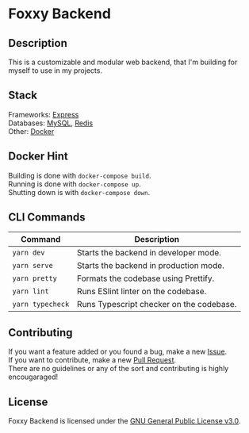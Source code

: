 # Foxxy Backend

## Description
This is a customizable and modular web backend, that I'm building for myself to use in my projects.

## Stack
Frameworks: <a href="https://expressjs.com/">Express</a>  
Databases: <a href="https://www.mysql.com/">MySQL</a>, <a href="https://redis.io/">Redis</a>  
Other: <a href="https://www.docker.com/">Docker<a>  

## Docker Hint
Building is done with <code>docker-compose build</code>.  
Running is done with <code>docker-compose up</code>.  
Shutting down is with <code>docker-compose down</code>.

## CLI Commands
| Command                                 | Description                                  |
| --------------------------------------- | -------------------------------------------- |
| `yarn dev`                              | Starts the backend in developer mode.        |
| `yarn serve`                            | Starts the backend in production mode.       |
| `yarn pretty`                           | Formats the codebase using Prettify.         |
| `yarn lint`                             | Runs ESlint linter on the codebase.          |
| `yarn typecheck`                        | Runs Typescript checker on the codebase.     |
            
## Contributing
If you want a feature added or you found a bug, make a new <a href="https://github.com/LamkasDev/foxxy-backend/issues">Issue</a>.  
If you want to contribute, make a new <a href="https://github.com/LamkasDev/foxxy-backend/pulls">Pull Request</a>.  
There are no guidelines or any of the sort and contributing is highly encougaraged!

## License
Foxxy Backend is licensed under the [GNU General Public License v3.0](https://github.com/LamkasDev/maple/blob/foxxy-backend/LICENSE).
